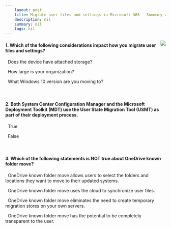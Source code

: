 ```yaml
---
    layout: post
    title: Migrate user files and settings in Microsoft 365 - Summary and knowledge check
    description: nil
    summary: nil
    tags: nil
---
```



 <a target="_blank" href="https://docs.microsoft.com/en-us/learn/modules/m365-user-files-settings/5-summary-and-knowledge-check/"><i class="fas fa-external-link-alt"></i> </a>
 <img align="right" src="https://docs.microsoft.com/en-us/learn/achievements/get-modern-user-files-and-settings-migration.svg">
####  1. Which of the following considerations impact how you migrate user files and settings?


<i class='far fa-square'></i> &nbsp;&nbsp;Does the device have attached storage?

<i class='fas fa-check-square' style='color: Dodgerblue;'></i> &nbsp;&nbsp;How large is your organization?

<i class='far fa-square'></i> &nbsp;&nbsp;What Windows 10 version are you moving to?
<br />
<br />
<br />

####  2. Both System Center Configuration Manager and the Microsoft Deployment Toolkit (MDT) use the User State Migration Tool (USMT) as part of their deployment process.


<i class='fas fa-check-square' style='color: Dodgerblue;'></i> &nbsp;&nbsp;True

<i class='far fa-square'></i> &nbsp;&nbsp;False
<br />
<br />
<br />

####  3. Which of the following statements is NOT true about OneDrive known folder move?


<i class='fas fa-check-square' style='color: Dodgerblue;'></i> &nbsp;&nbsp;OneDrive known folder move allows users to select the folders and locations they want to move to their updated systems.

<i class='far fa-square'></i> &nbsp;&nbsp;OneDrive known folder move uses the cloud to synchronize user files.

<i class='far fa-square'></i> &nbsp;&nbsp;OneDrive known folder move eliminates the need to create temporary migration stores on your own servers.

<i class='far fa-square'></i> &nbsp;&nbsp;OneDrive known folder move has the potential to be completely transparent to the user.
<br />
<br />
<br />
